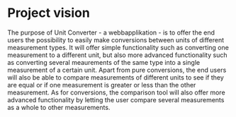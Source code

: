 # Project vision
The purpose of Unit Converter - a webbapplikation - is to offer the end users the possibility to easily make conversions between units of different measurement types. It will offer simple functionality such as converting one measurement to a different unit, but also more advanced functionality such as converting several meaurements of the same type into a single measurement of a certain unit. Apart from pure conversions, the end users will also be able to compare measurements of different units to see if they are equal or if one measurement is greater or less than the other measurement. As for conversions, the comparison tool will also offer more advanced functionality by letting the user compare several measurements as a whole to other measurements.